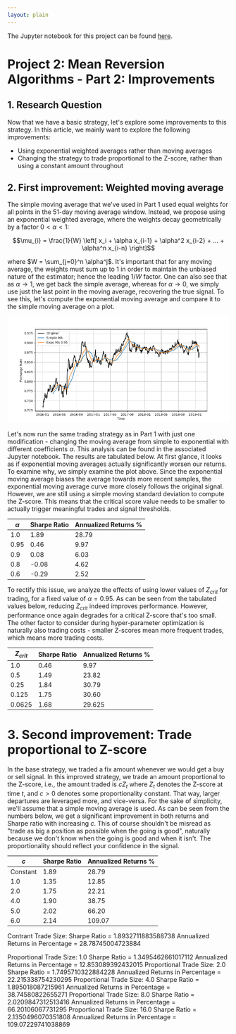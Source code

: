 ```yaml
---
layout: plain
---
```


The Jupyter notebook for this project can be found [here](https://github.com/sundarganesh21/quantfin/tree/main/project2_fx_mean_reversion_part2).

# Project 2: Mean Reversion Algorithms - Part 2: Improvements

## 1. Research Question
Now that we have a basic strategy, let's explore some improvements to this strategy. In this article, we mainly want to explore the following improvements:
- Using exponential weighted averages rather than moving averages
- Changing the strategy to trade proportional to the Z-score, rather than using a constant amount throughout

## 2. First improvement: Weighted moving average
The simple moving average that we've used in Part 1 used equal weights for all points in the 51-day moving average window. Instead, we propose using an exponential weighted average, where the weights decay geometrically by a factor $0 < \alpha < 1$:

$$\mu_{i} = \frac{1}{W} \left[ x_i + \alpha x_{i-1} + \alpha^2 x_{i-2} + ... + \alpha^n x_{i-n} \right]$$

where  $W = \sum_{j=0}^n \alpha^j$. It's important that for any moving average, the weights must sum up to 1 in order to maintain the unbiased nature of the estimator; hence the leading $1/W$ factor. One can also see that as $\alpha \rightarrow 1$, we get back the simple average, whereas for $\alpha \rightarrow 0$, we simply use just the last point in the moving average, recovering the true signal. To see this, let's compute the exponential moving average and compare it to the simple moving average on a plot.

![Moving Average Comparison](../assets/images/project2/simp_vs_exp_mean.png)

Let's now run the same trading strategy as in Part 1 with just one modification - changing the moving average from simple to exponential with different coefficients $\alpha$. This analysis can be found in the associated Jupyter notebook. The results are tabulated below. At first glance, it looks as if exponential moving averages actually significantly worsen our returns. To examine why, we simply examine the plot above. Since the exponential moving average biases the average towards more recent samples, the exponential moving average curve more closely follows the original signal. However, we are still using a simple moving standard deviation to compute the Z-score. This means that the critical score value needs to be smaller to actually trigger meaningful trades and signal thresholds. 

| $\alpha$ | Sharpe Ratio | Annualized Returns % |
| -------- | ------------ | -------------------- |
| 1.0      | 1.89         | 28.79                |
| 0.95     | 0.46         | 9.97                 |
| 0.9      | 0.08         | 6.03                 |
| 0.8      | -0.08        | 4.62                 |
| 0.6      | -0.29        | 2.52                 |

To rectify this issue, we analyze the effects of using lower values of $Z_{crit}$ for trading, for a fixed value of $\alpha=0.95$. As can be seen from the tabulated values below, reducing $Z_{crit}$ indeed improves performance. However, performance once again degrades for a critical Z-score that's too small. The other factor to consider during hyper-parameter optimization is naturally also trading costs - smaller Z-scores mean more frequent trades, which means more trading costs. 

| $Z_{crit}$ | Sharpe Ratio | Annualized Returns % |
| ---------- | ------------ | -------------------- |
| 1.0        | 0.46         | 9.97                 |
| 0.5        | 1.49         | 23.82                |
| 0.25       | 1.84         | 30.79                |
| 0.125      | 1.75         | 30.60                |
| 0.0625     | 1.68         | 29.625               |

# 3. Second improvement: Trade proportional to Z-score
In the base strategy, we traded a fix amount whenever we would get a buy or sell signal. In this improved strategy, we trade an amount proportional to the Z-score, i.e., the amount traded is $cZ_t$ where $Z_t$ denotes the Z-score at time $t$, and $c > 0$ denotes some proportionality constant. That way, larger departures are leveraged more, and vice-versa. For the sake of simplicity, we'll assume that a simple moving average is used. As can be seen from the numbers below, we get a significant improvement in both returns and Sharpe ratio with increasing $c$. This of course shouldn't be misread as "trade as big a position as possible when the going is good", naturally because we don't know when the going is good and when it isn't. The proportionality should reflect your confidence in the signal.

| $c$      | Sharpe Ratio | Annualized Returns % |
| -------- | ------------ | -------------------- |
| Constant | 1.89         | 28.79                |
| 1.0      | 1.35         | 12.85                |
| 2.0      | 1.75         | 22.21                |
| 4.0      | 1.90         | 38.75                |
| 5.0      | 2.02         | 66.20                |
| 6.0      | 2.14         | 109.07               |

Contrant Trade Size:
Sharpe Ratio =  1.8932711883588738
Annualized Returns in Percentage =  28.78745004723884 

Proportional Trade Size:  1.0
Sharpe Ratio =  1.3495462661017112
Annualized Returns in Percentage =  12.853089392432015
Proportional Trade Size:  2.0
Sharpe Ratio =  1.7495710322884228
Annualized Returns in Percentage =  22.215338754230295
Proportional Trade Size:  4.0
Sharpe Ratio =  1.895018087215961
Annualized Returns in Percentage =  38.74580822655271
Proportional Trade Size:  8.0
Sharpe Ratio =  2.0209847312513416
Annualized Returns in Percentage =  66.20106067731295
Proportional Trade Size:  16.0
Sharpe Ratio =  2.1350496070351808
Annualized Returns in Percentage =  109.07229741038869

